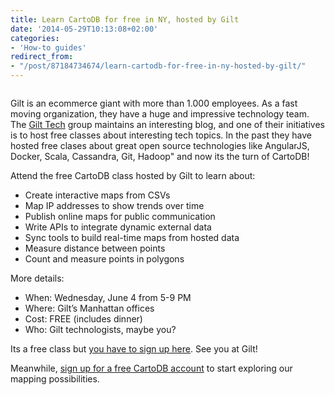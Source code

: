 ```yaml
---
title: Learn CartoDB for free in NY, hosted by Gilt
date: '2014-05-29T10:13:08+02:00'
categories:
- 'How-to guides'
redirect_from:
- "/post/87184734674/learn-cartodb-for-free-in-ny-hosted-by-gilt/"
---
```


<img src="http://i.imgur.com/L82xFqt.png" alt=""/>

Gilt is an ecommerce giant with more than 1.000 employees. As a fast moving organization, they have a huge and impressive technology team. The <a href="http://tech.gilt.com/">Gilt Tech</a> group maintains an interesting blog, and one of their initiatives is to host free classes about interesting tech topics. In the past they have hosted free clases about great open source technologies like AngularJS, Docker, Scala, Cassandra, Git, Hadoop" and now its the turn of CartoDB!

Attend the free CartoDB class hosted by Gilt to learn about:

- Create interactive maps from CSVs
- Map IP addresses to show trends over time
- Publish online maps for public communication
- Write APIs to integrate dynamic external data
- Sync tools to build real-time maps from hosted data
- Measure distance between points
- Count and measure points in polygons

More details:

- When:  Wednesday, June 4 from 5-9 PM
- Where: Gilt’s Manhattan offices
- Cost: FREE (includes dinner)
- Who: Gilt technologists, maybe you?

Its a free class but <a href="http://tech.gilt.com/post/85273727529/our-next-free-class-at-gilt-cartodb-on-june-4">you have to sign up here</a>. See you at Gilt!

Meanwhile, <a href="http://cartodb.com/pricing">sign up for a free CartoDB account</a> to start exploring our mapping possibilities.

